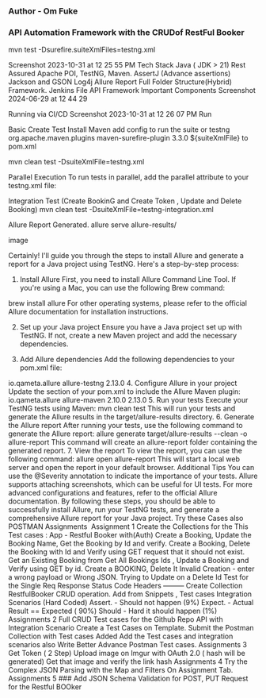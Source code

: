 ### Author - Om Fuke
### API Automation Framework with the CRUDof RestFul Booker

mvn test -Dsurefire.suiteXmlFiles=testng.xml

Screenshot 2023-10-31 at 12 25 55 PM
Tech Stack
Java ( JDK > 21)
Rest Assured
Apache POI, TestNG, Maven.
AssertJ (Advance assertions)
Jackson and GSON
Log4j
Allure Report
Full Folder Structure(Hybrid) Framework.
Jenkins File
API Framework Important Components
Screenshot 2024-06-29 at 12 44 29

Running via CI/CD
Screenshot 2023-10-31 at 12 26 07 PM
Run

Basic Create Test
Install Maven
add config to run the suite or testng
<plugins>
<plugin>
<groupId>org.apache.maven.plugins</groupId>
<artifactId>maven-surefire-plugin</artifactId>
<version>3.3.0</version>
<configuration>
<suiteXmlFiles>
<suiteXmlFile>${suiteXmlFile}</suiteXmlFile>
</suiteXmlFiles>
</configuration>
</plugin>
</plugins>
</build>
to pom.xml

mvn clean test -DsuiteXmlFile=testng.xml

Parallel Execution
To run tests in parallel, add the parallel attribute to your testng.xml file:

<suite name="All Test Suite" parallel="methods" thread-count="2">

Integration Test (Create BookinG and Create Token , Update and Delete Booking)
mvn clean test -DsuiteXmlFile=testng-integration.xml

Allure Report Generated.
allure serve allure-results/

image

Certainly! I'll guide you through the steps to install Allure and generate a report for a Java project using TestNG. Here's a step-by-step process:

1. Install Allure
   First, you need to install Allure Command Line Tool. If you're using a Mac, you can use the following Brew command:

brew install allure
For other operating systems, please refer to the official Allure documentation for installation instructions.

2. Set up your Java project
   Ensure you have a Java project set up with TestNG. If not, create a new Maven project and add the necessary dependencies.

3. Add Allure dependencies
   Add the following dependencies to your pom.xml file:

<dependency>
    <groupId>io.qameta.allure</groupId>
    <artifactId>allure-testng</artifactId>
    <version>2.13.0</version>
</dependency>
4. Configure Allure in your project
Update the <build> section of your pom.xml to include the Allure Maven plugin:

<build>
    <plugins>
        <plugin>
            <groupId>io.qameta.allure</groupId>
            <artifactId>allure-maven</artifactId>
            <version>2.10.0</version>
            <configuration>
                <reportVersion>2.13.0</reportVersion>
            </configuration>
        </plugin>
    </plugins>
</build>
5. Run your tests
Execute your TestNG tests using Maven:
mvn clean test
This will run your tests and generate the Allure results in the target/allure-results directory.
6. Generate the Allure report
   After running your tests, use the following command to generate the Allure report:
allure generate target/allure-results --clean -o allure-report
This command will create an allure-report folder containing the generated report.
7. View the report
   To view the report, you can use the following command:
allure open allure-report
This will start a local web server and open the report in your default browser.
Additional Tips
You can use the @Severity annotation to indicate the importance of your tests.
Allure supports attaching screenshots, which can be useful for UI tests.
For more advanced configurations and features, refer to the official Allure documentation.
By following these steps, you should be able to successfully install Allure, run your TestNG tests, and generate a comprehensive Allure report for your Java project.
Try these Cases also
POSTMAN Assignments  Assignment 1
Create the Collections for the This Test cases :
App - Restful Booker with(Auth)
Create a Booking, Update the Booking Name, Get the Booking by Id and verify.
Create a Booking, Delete the Booking with Id and Verify using GET request that it should not exist.
Get an Existing Booking from Get All Bookings Ids , Update a Booking and Verify using GET by id.
Create a BOOKING, Delete It
Invalid Creation - enter a wrong payload or Wrong JSON.
Trying to Update on a Delete Id
Test for the Single Req
Response
Status Code
Headers
———
Create Collection
RestfulBooker CRUD operation.
Add from Snippets , Test cases
Integration Scenarios (Hard Coded)
Assert. - Should not happen (9%) Expect. - Actual Result == Expected ( 90%) Should - Hard it should happen (1%)
Assignments 2
Full CRUD Test cases for the Github Repo API with Integration Scenario
Create a Test Cases on Template.
Submit the Postman Collection with Test cases Added
Add the Test cases and integration scenarios also
Write Better Advance Postman Test cases.
Assignments 3
Get Token ( 2 Step)
Upload image on Imgur with OAuth 2.0 ( hash will be generated)
Get that image and verify the link hash
Assignments 4
Try the Complex JSON Parsing with the Map and Filters On Assignment Tab.
Assignments 5
### Add JSON Schema Validation for POST, PUT Request for the Restful BOOker
